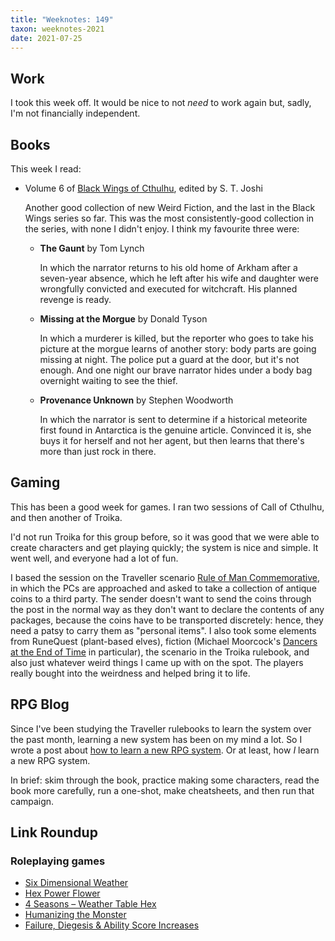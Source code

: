 ```yaml
---
title: "Weeknotes: 149"
taxon: weeknotes-2021
date: 2021-07-25
---
```


## Work

I took this week off.  It would be nice to not *need* to work again
but, sadly, I'm not financially independent.


## Books

This week I read:

- Volume 6 of [Black Wings of Cthulhu][], edited by S. T. Joshi

  Another good collection of new Weird Fiction, and the last in the
  Black Wings series so far.  This was the most consistently-good
  collection in the series, with none I didn't enjoy.  I think my
  favourite three were:

  - **The Gaunt** by Tom Lynch

    In which the narrator returns to his old home of Arkham after a
    seven-year absence, which he left after his wife and daughter were
    wrongfully convicted and executed for witchcraft.  His planned
    revenge is ready.

  - **Missing at the Morgue** by Donald Tyson

    In which a murderer is killed, but the reporter who goes to take
    his picture at the morgue learns of another story: body parts are
    going missing at night.  The police put a guard at the door, but
    it's not enough.  And one night our brave narrator hides under a
    body bag overnight waiting to see the thief.

  - **Provenance Unknown** by Stephen Woodworth

    In which the narrator is sent to determine if a historical
    meteorite first found in Antarctica is the genuine article.
    Convinced it is, she buys it for herself and not her agent, but
    then learns that there's more than just rock in there.

[Black Wings of Cthulhu]: https://www.goodreads.com/book/show/39912887-black-wings-of-cthulhu


## Gaming

This has been a good week for games.  I ran two sessions of Call of
Cthulhu, and then another of Troika.

I'd not run Troika for this group before, so it was good that we were
able to create characters and get playing quickly; the system is nice
and simple.  It went well, and everyone had a lot of fun.

I based the session on the Traveller scenario [Rule of Man
Commemorative][], in which the PCs are approached and asked to take a
collection of antique coins to a third party.  The sender doesn't want
to send the coins through the post in the normal way as they don't
want to declare the contents of any packages, because the coins have
to be transported discretely: hence, they need a patsy to carry them
as "personal items".  I also took some elements from RuneQuest
(plant-based elves), fiction (Michael Moorcock's [Dancers at the End
of Time][] in particular), the scenario in the Troika rulebook, and
also just whatever weird things I came up with on the spot.  The
players really bought into the weirdness and helped bring it to life.

[Rule of Man Commemorative]: https://www.youtube.com/watch?v=LEOjVNkL8iI
[Dancers at the End of Time]: https://en.wikipedia.org/wiki/The_Dancers_at_the_End_of_Time


## RPG Blog

Since I've been studying the Traveller rulebooks to learn the system
over the past month, learning a new system has been on my mind a lot.
So I wrote a post about [how to learn a new RPG system][].  Or at
least, how *I* learn a new RPG system.

In brief: skim through the book, practice making some characters, read
the book more carefully, run a one-shot, make cheatsheets, and then
run that campaign.

[how to learn a new RPG system]: https://www.lookwhattheshoggothdraggedin.com/post/how-to-learn-a-new-system.html


## Link Roundup

### Roleplaying games

- [Six Dimensional Weather](https://whatwouldconando.blogspot.com/2017/04/five-dimensional-weather.html)
- [Hex Power Flower](https://goblinshenchman.wordpress.com/hex-power-flower/)
- [4 Seasons – Weather Table Hex](https://korbohned.de/product/4-seasons-weather-table/)
- [Humanizing the Monster](https://glassbirdgames.blogspot.com/2021/06/humanizing-monster.html)
- [Failure, Diegesis & Ability Score Increases](https://www.prismaticwasteland.com/blog/failure-diegesis-ability-score-increases)
